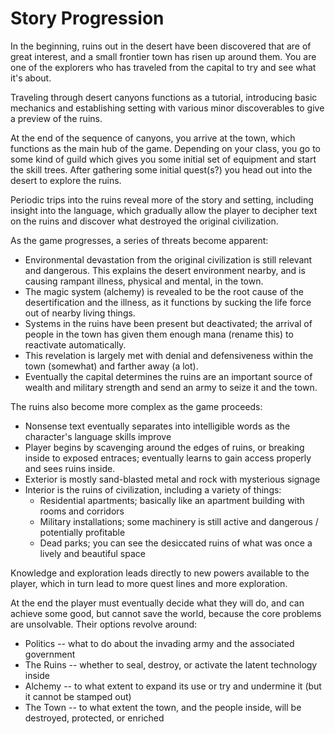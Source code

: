 # Story Progression

In the beginning, ruins out in the desert have been discovered that are of great interest, and a small frontier
town has risen up around them. You are one of the explorers who has traveled from the capital to try and see what
it's about.

Traveling through desert canyons functions as a tutorial, introducing basic mechanics and establishing setting
with various minor discoverables to give a preview of the ruins.

At the end of the sequence of canyons, you arrive at the town, which functions as the main hub of the game. Depending
on your class, you go to some kind of guild which gives you some initial set of equipment and start the skill trees.
After gathering some initial quest(s?) you head out into the desert to explore the ruins.

Periodic trips into the ruins reveal more of the story and setting, including insight into the language, which gradually
allow the player to decipher text on the ruins and discover what destroyed the original civilization.

As the game progresses, a series of threats become apparent:

 - Environmental devastation from the original civilization is still relevant and dangerous. This explains the desert
environment nearby, and is causing rampant illness, physical and mental, in the town.
 - The magic system (alchemy) is revealed to be the root cause of the desertification and the illness, as it functions
by sucking the life force out of nearby living things.
 - Systems in the ruins have been present but deactivated; the arrival of people in the town has given them enough
mana (rename this) to reactivate automatically.
 - This revelation is largely met with denial and defensiveness within the town (somewhat) and farther away (a lot).
 - Eventually the capital determines the ruins are an important source of wealth and military strength and send an army
to seize it and the town.

The ruins also become more complex as the game proceeds:

- Nonsense text eventually separates into intelligible words as the character's language skills improve
- Player begins by scavenging around the edges of ruins, or breaking inside to exposed entraces; eventually
learns to gain access properly and sees ruins inside.
- Exterior is mostly sand-blasted metal and rock with mysterious signage
- Interior is the ruins of civilization, including a variety of things:
  - Residential apartments; basically like an apartment building with rooms and corridors
  - Military installations; some machinery is still active and dangerous / potentially profitable
  - Dead parks; you can see the desiccated ruins of what was once a lively and beautiful space

Knowledge and exploration leads directly to new powers available to the player, which in turn lead to more quest lines
and more exploration.

At the end the player must eventually decide what they will do, and can achieve some good, but cannot save the world,
because the core problems are unsolvable. Their options revolve around:

- Politics -- what to do about the invading army and the associated government
- The Ruins -- whether to seal, destroy, or activate the latent technology inside
- Alchemy -- to what extent to expand its use or try and undermine it (but it cannot be stamped out)
- The Town -- to what extent the town, and the people inside, will be destroyed, protected, or enriched

